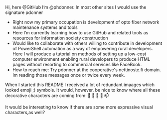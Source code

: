 Hi, here @GitHub I’m @phdonner. In most other sites I would use the signature pdonner

- Right now my primary occupation is development of opto fiber network maintenance systems and tools
- Here I’m currently learning how to use GitHub and related tools as resources for information society construction
- Would like to collaborate with others willing to contribute in development of PowerShell automation as a way of empowering rural developers. Here I will produce a tutorial on methods of setting up a low-cost computer environment enabling rural developers to produce HTML pages without resorting to commercial services like FaceBook.
- How to reach me: Try pdonner at the cooperative's nettinoste.fi domain. Im reading those messages once or twice every week.

When I started this README I received a lot of redundant imaages which looked emoji ;) symbols. It would, however, be nice to know where all these decorative characters are coming from: 👋 👀 🌱 💞️ 📫 

It would be interesting to know if there are some more expressive visual characters,as well?

<!---
phdonner/phdonner is a ✨ special ✨ repository because its `README.md` (this file) appears on your GitHub profile.
You can click the Preview link to take a look at your changes.
--->
